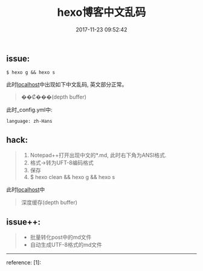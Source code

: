 ﻿---
title: hexo博客中文乱码
date: 2017-11-23 09:52:42
tags: 
- hexo
- UTF-8
---

## issue:

```
$ hexo g && hexo s
```

此时[localhost](http://localhost:4000/)中出现如下中文乱码, 英文部分正常。
> ��Ȼ���(depth buffer)

此时\_config.yml中:

```
language: zh-Hans
```
## hack:

> 1. Notepad++打开出现中文的\*.md, 此时右下角为ANSI格式.
> 2. 格式->转为UFT-8编码格式
> 3. 保存
> 4. $ hexo clean && hexo g && hexo s

此时[localhost](http://localhost:4000/)中
> 深度缓存(depth buffer)

## issue++:

> * 批量转化post中的md文件
> * 自动生成UTF-8格式的md文件

------
reference:
[1]: 



